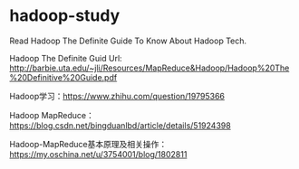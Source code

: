 # hadoop-study
Read Hadoop The Definite Guide To Know About Hadoop Tech.

Hadoop The Definite Guid Url: http://barbie.uta.edu/~jli/Resources/MapReduce&Hadoop/Hadoop%20The%20Definitive%20Guide.pdf

Hadoop学习：https://www.zhihu.com/question/19795366

Hadoop MapReduce：https://blog.csdn.net/bingduanlbd/article/details/51924398

Hadoop-MapReduce基本原理及相关操作：https://my.oschina.net/u/3754001/blog/1802811
